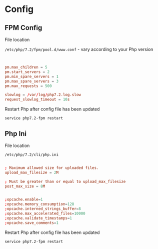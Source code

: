 # Config

## FPM Config

File location

`/etc/php/7.2/fpm/pool.d/www.conf` - vary according to your Php version

```conf


pm.max_children = 5
pm.start_servers = 2
pm.min_spare_servers = 1
pm.max_spare_servers = 3
pm.max_requests = 500

slowlog = /var/log/php7.2.log.slow
request_slowlog_timeout = 10s


```

Restart Php after config file has been updated

`service php7.2-fpm restart`

## Php Ini

File location

`/etc/php/7.2/cli/php.ini`

```conf

; Maximum allowed size for uploaded files.
upload_max_filesize = 2M

; Must be greater than or equal to upload_max_filesize
post_max_size = 8M


;opcache.enable=1
;opcache.memory_consumption=128
;opcache.interned_strings_buffer=8
;opcache.max_accelerated_files=10000
;opcache.validate_timestamps=1
;opcache.save_comments=1


```

Restart Php after config file has been updated

`service php7.2-fpm restart`